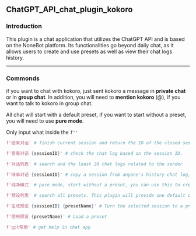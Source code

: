 ## ChatGPT_API_chat_plugin_kokoro

### Introduction

This plugin is a chat application that utilizes the ChatGPT API and is based on the NoneBot platform. Its functionalities go beyond daily chat, as it allows users to create and use presets as well as view their chat logs history.

***

### Commonds

if you want to chat with kokoro, just sent kokoro a message in **private chat** or in **group chat**. In addition, you will need to **mention kokoro** (@), if you want to talk to kokoro in group chat.

All chat will start with a default preset, if you want to start without a preset, you will need to use **pure mode**.

Only input what inside the `f''`

```python
f'结束对话' # finish current session and return the ID of the closed session.
```

```python
f'查看对话 {sessionID}' # check the chat log based on the session ID.
```

```python
f'对话列表' # search and the least 20 chat logs related to the sender
```

```python
f'继承对话 {sessionID}' # copy a session from anyone's history chat log, and continue chating under the copied session.
```

```python
f'纯净模式' # pure mode, start without a preset, you can use this to create a new preset.
```

```python
f'预设列表' # search all presets. This plugin will provide one default catgirl perset.
```

```python
f'生成预设 {sessionID} {presetName}' # Turn the selected session to a preset
```

```python
f'使用预设 {presetName}' # Load a preset
```

```python
f'gpt帮助' # get help in chat app
```
